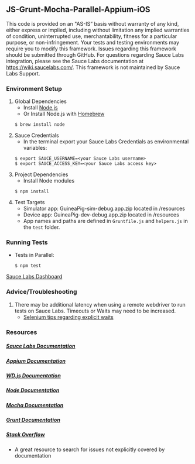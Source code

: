 ## JS-Grunt-Mocha-Parallel-Appium-iOS

This code is provided on an "AS-IS” basis without warranty of any kind, either express or implied, including without limitation any implied warranties of condition, uninterrupted use, merchantability, fitness for a particular purpose, or non-infringement. Your tests and testing environments may require you to modify this framework. Issues regarding this framework should be submitted through GitHub. For questions regarding Sauce Labs integration, please see the Sauce Labs documentation at https://wiki.saucelabs.com/. This framework is not maintained by Sauce Labs Support.

### Environment Setup

1. Global Dependencies
    * Install [Node.js](https://nodejs.org/en/)
    * Or Install Node.js with [Homebrew](http://brew.sh/)
    ```
    $ brew install node
    ```
2. Sauce Credentials
    * In the terminal export your Sauce Labs Credentials as environmental variables:
    ```
    $ export SAUCE_USERNAME=<your Sauce Labs username>
	$ export SAUCE_ACCESS_KEY=<your Sauce Labs access key>
    ```
3. Project Dependencies
    * Install Node modules
    ```
    $ npm install
	```
4. Test Targets
    * Simulator app: GuineaPig-sim-debug.app.zip located in <project root>/resources
    * Device app: GuineaPig-dev-debug.app.zip located in <project root>/resources
    * App names and paths are defined in ```Gruntfile.js``` and ```helpers.js``` in the ```test``` folder.

### Running Tests

* Tests in Parallel:
	```
	$ npm test
	```

[Sauce Labs Dashboard](https://saucelabs.com/beta/dashboard/)

### Advice/Troubleshooting

1. There may be additional latency when using a remote webdriver to run tests on Sauce Labs. Timeouts or Waits may need to be increased.
    * [Selenium tips regarding explicit waits](https://wiki.saucelabs.com/display/DOCS/Best+Practice%3A+Use+Explicit+Waits)

### Resources
##### [Sauce Labs Documentation](https://wiki.saucelabs.com/)

##### [Appium Documentation](http://appium.io/slate/en/master/)

##### [WD.js Documentation](https://github.com/admc/wd)

##### [Node Documentation](https://nodejs.org/en/docs/)

##### [Mocha Documentation](https://mochajs.org/)

##### [Grunt Documentation](http://gruntjs.com/getting-started)

##### [Stack Overflow](http://stackoverflow.com/)
* A great resource to search for issues not explicitly covered by documentation
